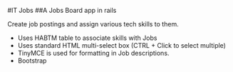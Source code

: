 #IT Jobs
##A Jobs Board app in rails

Create job postings and assign various tech skills to them.
  * Uses HABTM table to associate skills with Jobs
  * Uses standard HTML multi-select box (CTRL + Click to select multiple)
  * TinyMCE is used for formatting in Job descriptions.
  * Bootstrap

